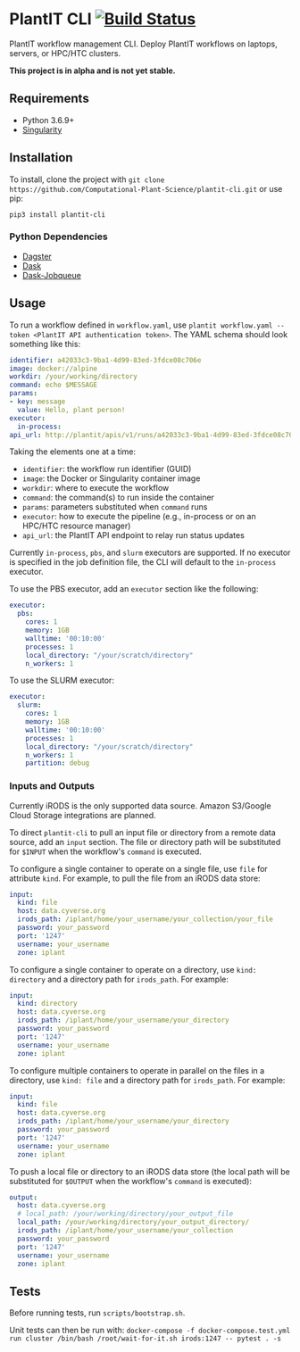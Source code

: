 # PlantIT CLI [![Build Status](https://travis-ci.com/Computational-Plant-Science/plantit-cli.svg?branch=master)](https://travis-ci.com/Computational-Plant-Science/plantit-cli)

PlantIT workflow management CLI. Deploy PlantIT workflows on laptops, servers, or HPC/HTC clusters. 

**This project is in alpha and is not yet stable.**

## Requirements

- Python 3.6.9+
- [Singularity](https://sylabs.io/docs/)

## Installation

To install, clone the project with `git clone https://github.com/Computational-Plant-Science/plantit-cli.git` or use pip:

```
pip3 install plantit-cli
```

### Python Dependencies

- [Dagster](https://docs.dagster.io/)
- [Dask](https://dask.org/)
- [Dask-Jobqueue](https://jobqueue.dask.org/en/latest/)

## Usage

To run a workflow defined in `workflow.yaml`, use `plantit workflow.yaml --token <PlantIT API authentication token>`. The YAML schema should look something like this:

```yaml
identifier: a42033c3-9ba1-4d99-83ed-3fdce08c706e
image: docker://alpine
workdir: /your/working/directory
command: echo $MESSAGE
params:
- key: message
  value: Hello, plant person!
executor:
  in-process:
api_url: http://plantit/apis/v1/runs/a42033c3-9ba1-4d99-83ed-3fdce08c706e/update_target_status/
```

Taking the elements one at a time:

- `identifier`: the workflow run identifier (GUID)
- `image`: the Docker or Singularity container image
- `workdir`: where to execute the workflow
- `command`: the command(s) to run inside the container
- `params`: parameters substituted when `command` runs
- `executor`: how to execute the pipeline (e.g., in-process or on an HPC/HTC resource manager)
- `api_url`: the PlantIT API endpoint to relay run status updates

Currently `in-process`, `pbs`, and `slurm`  executors are supported. If no executor is specified in the job definition file, the CLI will default to the `in-process` executor.

To use the PBS executor, add an `executor` section like the following:

```yaml
executor:
  pbs:
    cores: 1
    memory: 1GB
    walltime: '00:10:00'
    processes: 1
    local_directory: "/your/scratch/directory"
    n_workers: 1
```

To use the SLURM executor:

```yaml
executor:
  slurm:
    cores: 1
    memory: 1GB
    walltime: '00:10:00'
    processes: 1
    local_directory: "/your/scratch/directory"
    n_workers: 1
    partition: debug
```

### Inputs and Outputs

Currently iRODS is the only supported data source. Amazon S3/Google Cloud Storage integrations are planned.

To direct `plantit-cli` to pull an input file or directory from a remote data source, add an `input` section. The file or directory path will be substituted for `$INPUT` when the workflow's `command` is executed.

To configure a single container to operate on a single file, use `file` for attribute `kind`. For example, to pull the file from an iRODS data store:

```yaml
input:
  kind: file
  host: data.cyverse.org
  irods_path: /iplant/home/your_username/your_collection/your_file
  password: your_password
  port: '1247'
  username: your_username
  zone: iplant
```

To configure a single container to operate on a directory, use `kind: directory` and a directory path for `irods_path`. For example:

```yaml
input:
  kind: directory
  host: data.cyverse.org
  irods_path: /iplant/home/your_username/your_directory
  password: your_password
  port: '1247'
  username: your_username
  zone: iplant
```

To configure multiple containers to operate in parallel on the files in a directory, use `kind: file` and a directory path for `irods_path`. For example:

```yaml
input:
  kind: file
  host: data.cyverse.org
  irods_path: /iplant/home/your_username/your_directory
  password: your_password
  port: '1247'
  username: your_username
  zone: iplant
```

To push a local file or directory to an iRODS data store (the local path will be substituted for `$OUTPUT` when the workflow's `command` is executed):

```yaml
output:
  host: data.cyverse.org
  # local_path: /your/working/directory/your_output_file
  local_path: /your/working/directory/your_output_directory/
  irods_path: /iplant/home/your_username/your_collection
  password: your_password
  port: '1247'
  username: your_username
  zone: iplant
```

## Tests

Before running tests, run `scripts/bootstrap.sh`.

Unit tests can then be run with: `docker-compose -f docker-compose.test.yml run cluster /bin/bash /root/wait-for-it.sh irods:1247 -- pytest . -s`
